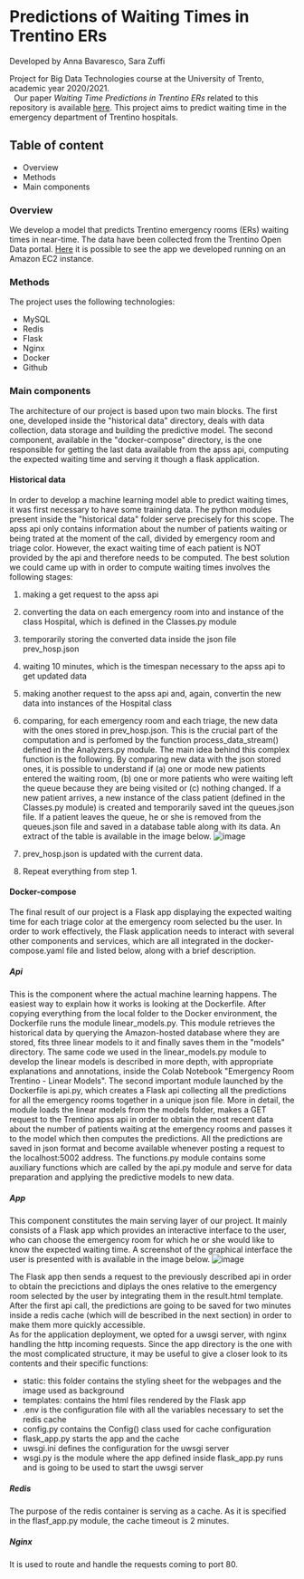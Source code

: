 # Predictions of Waiting Times in Trentino ERs
Developed by Anna Bavaresco, Sara Zuffi

Project for Big Data Technologies course at the University of Trento, academic year 2020/2021.
\
&nbsp;
Our paper *Waiting Time Predictions in Trentino ERs* related to this repository is available [here](https://docs.google.com/document/d/1ihTssGaq6pWx4sVkbFowT76X12OP8QVegTm5BH1fNFI/edit?usp=sharing).
This project aims to predict waiting time in the emergency department of Trentino hospitals.

## Table of content
* Overview
* Methods
* Main components

### Overview
We develop a model that predicts Trentino emergency rooms (ERs) waiting times in near-time. The data have been collected from the Trentino Open Data portal.
[Here](http://ec2-35-177-232-103.eu-west-2.compute.amazonaws.com) it is possible to see the app we developed running on an Amazon EC2 instance.  

### Methods
The project uses the following technologies:
* MySQL
* Redis
* Flask
* Nginx
* Docker
* Github

### Main components
The architecture of our project is based upon two main blocks. The first one, developed inside the "historical data" directory, deals with data collection, data storage and building the predictive model. The second component, available in the "docker-compose" directory, is the one responsible for getting the last data available from the apss api, computing the expected waiting time and serving it though a flask application. 

#### Historical data
In order to develop a machine learning model able to predict waiting times, it was first necessary to have some training data. The python modules present inside the "historical data" folder serve precisely for this scope. 
The apss api only contains information about the number of patients waiting or being trated at the moment of the call, divided by emergency room and triage color. However, the exact waiting time of each patient is NOT provided by the api and therefore needs to be computed. 
The best solution we could came up with in order to compute waiting times involves the following stages:
1. making a get request to the apss api
2. converting the data on each emergency room into and instance of the class Hospital, which is defined in the Classes.py module
3. temporarily storing the converted data inside the json file prev_hosp.json
4. waiting 10 minutes, which is the timespan necessary to the apss api to get updated data
5. making another request to the apss api and, again, convertin the new data into instances of the Hospital class
6. comparing, for each emergency room and each triage, the new data with the ones stored in prev_hosp.json. This is the crucial part of the computation and is perfomed by the function process_data_stream() defined in the Analyzers.py module. The main idea behind this complex function is the following. By comparing new data with the json stored ones, it is possible to understand if (a) one or mode new patients entered the waiting room, (b) one or more patients who were waiting left the queue because they are being visited or (c) nothing changed. If a new patient arrives, a new instance of the class patient (defined in the Classes.py module) is created and temporarily saved int the queues.json file. If a patient leaves the queue, he or she is removed from the queues.json file and saved in a database table along with its data. An extract of the table is available in the image below. ![image](https://user-images.githubusercontent.com/74197386/128709831-137c1b98-0865-4366-b752-ae0253507d42.png)


7. prev_hosp.json is updated with the current data.
8. Repeat everything from step 1.

#### Docker-compose
The final result of our project is a Flask app displaying the expected waiting time for each triage color at the emergency room selected bu the user. In order to work effectively, the Flask application needs to interact with several other components and services, which are all integrated in the docker-compose.yaml file and listed below, along with a brief description. 

##### Api
This is the component where the actual machine learning happens. The easiest way to explain how it works is looking at the Dockerfile. After copying everything from the local folder to the Docker environment, the Dockerfile runs the module linear_models.py. This module retrieves the historical data by querying the Amazon-hosted database where they are stored, fits three linear models to it and finally saves them in the "models" directory. The same code we used in the linear_models.py module to develop the linear models is described in more depth, with appropriate explanations and annotations, inside the Colab Notebook "Emergency Room Trentino - Linear Models".
The second important module launched by the Dockerfile is api.py, which creates a Flask api collecting all the predictions for all the emergency rooms together in a unique json file. More in detail, the module loads the linear models from the models folder, makes a GET request to the Trentino apss api in order to obtain the most recent data about the number of patients waiting at the emergency rooms and passes it to the model which then computes the predictions. 
All the predictions are saved in json format and become available whenever posting a request to the localhost:5002 address. The functions.py module contains some auxiliary functions which are called by the api.py module and serve for data preparation and applying the predictive models to new data.   

##### App
This component constitutes the main serving layer of our project. It mainly consists of a Flask app which provides an interactive interface to the user, who can choose the emergency room for which he or she would like to know the expected waiting time. A screenshot of the graphical interface the user is presented with is available in the image below.
![image](https://user-images.githubusercontent.com/74197386/128715677-8e980d76-0cc0-4d3f-a239-b8dbf12333a3.png)

The Flask app then sends a request to the previously described api in order to obtain the precictions and diplays the ones relative to the emergency room selected by the user by integrating them in the result.html template. After the first api call, the predictions are going to be saved for two minutes inside a redis cache (which will de bescribed in the next section) in order to make them more quickly accessible.   
As for the application deployment, we opted for a uwsgi server, with nginx handling the http incoming requests.
Since the app directory is the one with the most complicated structure, it may be useful to give a closer look to its contents and their specific functions:
* static: this folder contains the styling sheet for the webpages and the image used as background
* templates: contains the html files rendered by the Flask app
* .env is the configuration file with all the variables necessary to set the redis cache
* config.py contains the Config() class used for cache configuration
* flask_app.py starts the app and the cache 
* uwsgi.ini defines the configuration for the uwsgi server
* wsgi.py is the module where the app defined inside flask_app.py runs and is going to be used to start the uwsgi server 

##### Redis
The purpose of the redis container is serving as a cache. As it is specified in the flasf_app.py module, the cache timeout is 2 minutes.

##### Nginx
It is used to route and handle the requests coming to port 80. 

